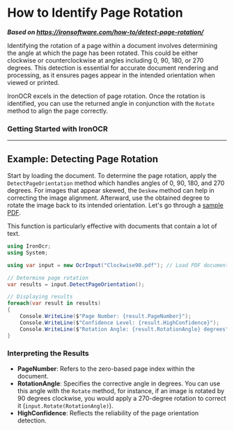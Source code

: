 # How to Identify Page Rotation

***Based on <https://ironsoftware.com/how-to/detect-page-rotation/>***


Identifying the rotation of a page within a document involves determining the angle at which the page has been rotated. This could be either clockwise or counterclockwise at angles including 0, 90, 180, or 270 degrees. This detection is essential for accurate document rendering and processing, as it ensures pages appear in the intended orientation when viewed or printed.

IronOCR excels in the detection of page rotation. Once the rotation is identified, you can use the returned angle in conjunction with the `Rotate` method to align the page correctly.

<h3>Getting Started with IronOCR</h3>

------------------------------------------

## Example: Detecting Page Rotation

Start by loading the document. To determine the page rotation, apply the `DetectPageOrientation` method which handles angles of 0, 90, 180, and 270 degrees. For images that appear skewed, the `Deskew` method can help in correcting the image alignment. Afterward, use the obtained degree to rotate the image back to its intended orientation. Let's go through a [sample PDF](https://ironsoftware.com/static-assets/ocr/how-to/detect-page-rotation/Clockwise90.pdf).

This function is particularly effective with documents that contain a lot of text.

```cs
using IronOcr;
using System;

using var input = new OcrInput("Clockwise90.pdf"); // Load PDF document

// Determine page rotation
var results = input.DetectPageOrientation();

// Displaying results
foreach(var result in results)
{
    Console.WriteLine($"Page Number: {result.PageNumber}");
    Console.WriteLine($"Confidence Level: {result.HighConfidence}");
    Console.WriteLine($"Rotation Angle: {result.RotationAngle} degrees");
}
```

### Interpreting the Results

- **PageNumber**: Refers to the zero-based page index within the document.
- **RotationAngle**: Specifies the corrective angle in degrees. You can use this angle with the `Rotate` method, for instance, if an image is rotated by 90 degrees clockwise, you would apply a 270-degree rotation to correct it (`input.Rotate(RotationAngle)`).
- **HighConfidence**: Reflects the reliability of the page orientation detection.